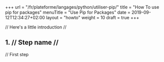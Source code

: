 +++
url = "/fr/plateforme/langages/python/utiliser-pip/"
title = "How To use pip for packages"
menuTitle = "Use Pip for Packages"
date = 2019-09-12T12:34:27+02:00
layout = "howto"
weight = 10
draft = true
+++

// Here's a little introduction //

## 1. // Step name //

// First step

